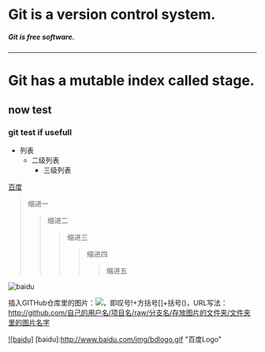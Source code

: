 
Git is a version control system.
================


##### Git is free software.
-----------------------------



# Git has a mutable index called stage.


## now test
### git test if usefull



* 列表
  * 二级列表
    * 三级列表


[百度](http://baidu.com)


>缩进一
>>缩进二
>>>缩进三
>>>>缩进四
>>>>>缩进五




![baidu](http://www.baidu.com/img/bdlogo.gif "百度logo") 








插入GITHub仓库里的图片：![](图片链接地址)，即叹号!+方括号[]+括号()，URL写法：http://github.com/自己的用户名/项目名/raw/分支名/存放图片的文件夹/文件夹里的图片名字



[![baidu]](http://baidu.com)  [baidu]:http://www.baidu.com/img/bdlogo.gif "百度Logo"  








